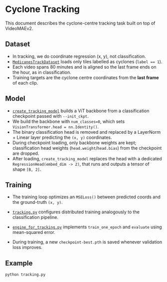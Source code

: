 # Cyclone Tracking

This document describes the cyclone-centre tracking task built on top of VideoMAEv2.

## Dataset
- In tracking, we do coordinate regression (x, y), not classification.
- [`MedicanesTrackDataset`](../dataset/datasets.py) loads only tiles labelled as cyclones (`label == 1`).
- Each video spans 80 minutes and is aligned so the last frame ends on the hour, as in classification.
- Training targets are the cyclone centre coordinates from the **last frame** of each clip.

## Model
- [`create_tracking_model`](../models/tracking_model.py) builds a ViT backbone from a classification checkpoint passed with `--init_ckpt`.
- We build the backbone with `num_classes=0`, which sets `VisionTransformer.head = nn.Identity()`.
- The binary classification head is removed and replaced by a LayerNorm + Linear layer predicting the `(x, y)` coordinates.
- During checkpoint loading, only backbone weights are kept; classification head weights (`head.weight`/`head.bias`) from the checkpoint are dropped. 
- After loading, `create_tracking_model` replaces the head with a dedicated `RegressionHead(embed_dim -> 2)`, that runs and outputs a tensor of shape `[B, 2]`.

## Training
- The training loop optimizes an `MSELoss()` between predicted coords and the ground-truth `(x, y)`.
- [`tracking.py`](../tracking.py) configures distributed training analogously to the classification pipeline.
- [`engine_for_tracking.py`](../engine_for_tracking.py) implements `train_one_epoch` and `evaluate` using mean-squared error.

- During training, a new `checkpoint-best.pth` is saved whenever validation loss improves.

## Example
```bash
python tracking.py 
```
